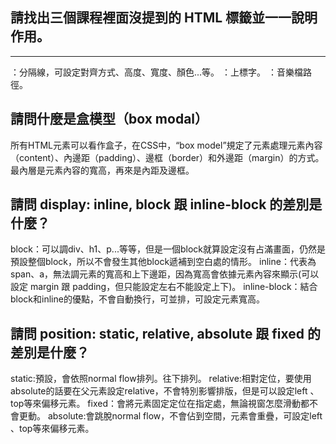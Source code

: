 ## 請找出三個課程裡面沒提到的 HTML 標籤並一一說明作用。
<hr />：分隔線，可設定對齊方式、高度、寬度、顏色...等。
<sup></sup>：上標字。
<bgsound />：音樂檔路徑。

## 請問什麼是盒模型（box modal）
所有HTML元素可以看作盒子，在CSS中，“box model”規定了元素處理元素內容（content）、內邊距（padding）、邊框（border）和外邊距（margin）的方式。
最內層是元素內容的寬高，再來是內距及邊框。

## 請問 display: inline, block 跟 inline-block 的差別是什麼？
block：可以調div、h1、p...等等，但是一個block就算設定沒有占滿畫面，仍然是預設整個block，所以不會發生其他block遞補到空白處的情形。
inline：代表為span、a，無法調元素的寬高和上下邊距，因為寬高會依據元素內容來顯示(可以設定 margin 跟 padding，但只能設定左右不能設定上下)。
inline-block：結合block和inline的優點，不會自動換行，可並排，可設定元素寬高。

## 請問 position: static, relative, absolute 跟 fixed 的差別是什麼？
static:預設，會依照normal flow排列。往下排列。
relative:相對定位，要使用absolute的話要在父元素設定relative，不會特別影響排版，但是可以設定left 、top等來偏移元素。
fixed：會將元素固定定位在指定處，無論視窗怎麼滑動都不會更動。
absolute:會跳脫normal flow，不會佔到空間，元素會重疊，可設定left 、top等來偏移元素。
